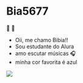 # Bia5677
💙 👑 
- Oii, me chamo Bibia!!
- Sou estudante do Alura
- amo escutar músicas 🎧
- minha cor favorita é azul 

![](https://media1.tenor.com/m/k-fMtW1jgowAAAAC/the-weeknd-the-weeknd-blow-kiss.gif)
